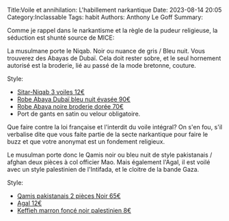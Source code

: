 Title:Voile et annihilation: L'habillement narkantique
Date: 2023-08-14 20:05
Category:Inclassable
Tags: habit
Authors: Anthony Le Goff
Summary:

Comme je rappel dans le narkantisme et la règle de la pudeur religieuse, la séduction est shunté source de MICE:

La musulmane porte le Niqab. Noir ou nuance de gris / Bleu nuit. Vous trouverez des Abayas de Dubaï. Cela doit rester sobre, et le seul hornement autorisé est la broderie, lié au passé de la mode bretonne, couture.

Style:

* [Sitar-Niqab 3 voiles 12€](https://www.my-jilbab.com/fr/accessoires-/267-sitar-3-voiles-noir-.html)
* [Robe Abaya Dubaï bleu nuit évasée 90€](https://neyssa-shop.com/fr/abaya-dubai/5068-abaya-dubai-umbrella-shanane-bleu-nuit.html)
* [Robe Abaya noire broderie dorée 70€](https://neyssa-shop.com/fr/abaya-brodee/5059-abaya-dubai-anissah-noire-et-or.html)
* Port de gants en satin ou velour obligatoire.

Que faire contre la loi française et l'interdit du voile intégral? On s'en fou, s'il verbalise dite que vous faite partie de la secte narkantique pour faire le buzz et que votre anonymat est un fondement religieux.

Le musulman porte donc le Qamis noir ou bleu nuit de style pakistanais / afghan deux pièces à col officier Mao. Mais également l'Agal, il est voilé avec un style palestinien de l'Intifada, et le cloitre de la bande Gaza.

Style:

* [Qamis pakistanais 2 pièces Noir 65€](https://neyssa-shop.com/fr/qamis-pakistanais/5077-qamis-pakistanais-2-pieces-lin-noir.html)
* [Agal 12€](https://www.my-qamis.com/accessoire/356-agal-noir-pour-keffieh-.html)
* [Keffieh marron foncé noir palestinien 8€](https://www.mon-keffieh.com/produit/keffieh-marron-fonce-noir-palestinien/)